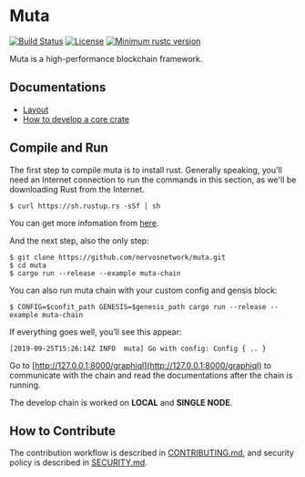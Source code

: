 # Muta

[![Build Status](https://travis-ci.com/nervosnetwork/muta.svg?branch=master)](https://travis-ci.com/nervosnetwork/muta)
[![License](https://img.shields.io/badge/license-MIT-green.svg)](LICENSE)
[![Minimum rustc version](https://img.shields.io/badge/rustc-nightly-informational.svg)](https://github.com/nervosnetwork/muta/blob/master/rust-toolchain)

Muta is a high-performance blockchain framework.

## Documentations

- [Layout](docs/layout.md)
- [How to develop a core crate](docs/how_to_deploy_a_core_crate.md)

## Compile and Run

The first step to compile muta is to install rust. Generally speaking, you'll need an Internet connection to run the commands in this section, as we'll be downloading Rust from the Internet.

```shell
$ curl https://sh.rustup.rs -sSf | sh
```

You can get more infomation from [here](https://www.rust-lang.org/tools/install).

And the next step, also the only step:

```shell
$ git clone https://github.com/nervosnetwork/muta.git
$ cd muta
$ cargo run --release --example muta-chain
```

You can also run muta chain with your custom config and gensis block:

```shell
$ CONFIG=$confit_path GENESIS=$genesis_path cargo run --release --example muta-chain
```

If everything goes well, you’ll see this appear:

```log
[2019-09-25T15:26:14Z INFO  muta] Go with config: Config { .. }
```

Go to [http://127.0.0.1:8000/graphiql](http://127.0.0.1:8000/graphiql) to communicate with the chain and read the documentations after the chain is running.

The develop chain is worked on **LOCAL** and **SINGLE NODE**.

## How to Contribute

The contribution workflow is described in [CONTRIBUTING.md](CONTRIBUTING.md), and security policy is described in [SECURITY.md](SECURITY.md).
